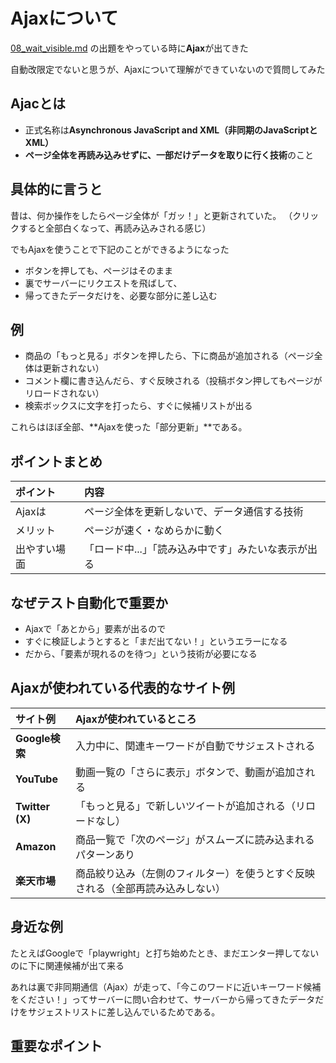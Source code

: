 # Ajaxについて

[08_wait_visible.md](u02_reading_exercises/08_wait_visible.md) の出題をやっている時に**Ajax**が出てきた

自動改限定でないと思うが、Ajaxについて理解ができていないので質問してみた

## Ajacとは

- 正式名称は**Asynchronous JavaScript and XML（非同期のJavaScriptとXML）**
- **ページ全体を再読み込みせずに、一部だけデータを取りに行く技術**のこと

## 具体的に言うと

昔は、何か操作をしたらページ全体が「ガッ！」と更新されていた。
（クリックすると全部白くなって、再読み込みされる感じ）

でもAjaxを使うことで下記のことができるようになった
- ボタンを押しても、ページはそのまま
- 裏でサーバーにリクエストを飛ばして、
- 帰ってきたデータだけを、必要な部分に差し込む

## 例

- 商品の「もっと見る」ボタンを押したら、下に商品が追加される（ページ全体は更新されない）
- コメント欄に書き込んだら、すぐ反映される（投稿ボタン押してもページがリロードされない）
- 検索ボックスに文字を打ったら、すぐに候補リストが出る

これらはほぼ全部、**Ajaxを使った「部分更新」**である。

## ポイントまとめ

| ポイント   | 内容                          |
| :----- | :-------------------------- |
| Ajaxは  | ページ全体を更新しないで、データ通信する技術      |
| メリット   | ページが速く・なめらかに動く              |
| 出やすい場面 | 「ロード中...」「読み込み中です」みたいな表示が出る |

## なぜテスト自動化で重要か

- Ajaxで「あとから」要素が出るので
- すぐに検証しようとすると「まだ出てない！」というエラーになる
- だから、「要素が現れるのを待つ」という技術が必要になる

## Ajaxが使われている代表的なサイト例

| サイト例            | Ajaxが使われているところ                          |
| :-------------- | :-------------------------------------- |
| **Google検索**    | 入力中に、関連キーワードが自動でサジェストされる                |
| **YouTube**     | 動画一覧の「さらに表示」ボタンで、動画が追加される               |
| **Twitter (X)** | 「もっと見る」で新しいツイートが追加される（リロードなし）           |
| **Amazon**      | 商品一覧で「次のページ」がスムーズに読み込まれるパターンあり          |
| **楽天市場**        | 商品絞り込み（左側のフィルター）を使うとすぐ反映される（全部再読み込みしない） |

## 身近な例

たとえばGoogleで「playwright」と打ち始めたとき、まだエンター押してないのに下に関連候補が出て来る

あれは裏で非同期通信（Ajax）が走って、「今このワードに近いキーワード候補をください！」ってサーバーに問い合わせて、サーバーから帰ってきたデータだけをサジェストリストに差し込んでいるためである。

## 重要なポイント








